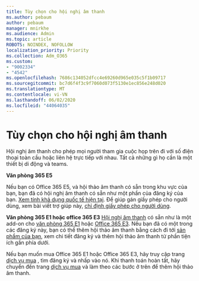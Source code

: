 ```yaml
---
title: Tùy chọn cho hội nghị âm thanh
ms.author: pebaum
author: pebaum
manager: mnirkhe
ms.audience: Admin
ms.topic: article
ROBOTS: NOINDEX, NOFOLLOW
localization_priority: Priority
ms.collection: Adm_O365
ms.custom:
- "9002334"
- "4542"
ms.openlocfilehash: 7686c134052dfcc4e69260d965e035c5f1b09717
ms.sourcegitcommit: bc7d6f4f3c9f7060d073f5130e1ec856e248d020
ms.translationtype: MT
ms.contentlocale: vi-VN
ms.lasthandoff: 06/02/2020
ms.locfileid: "44064035"
---
```

# <a name="options-for-audio-conferencing"></a>Tùy chọn cho hội nghị âm thanh

Hội nghị âm thanh cho phép mọi người tham gia cuộc họp trên đi với số điện thoại toàn cầu hoặc liên hệ trực tiếp với nhau.  Tất cả những gì họ cần là một thiết bị di động và teams.

**Văn phòng 365 E5**

Nếu bạn có Office 365 E5, và hội thảo âm thanh có sẵn trong khu vực của bạn, bạn đã có hội nghị âm thanh có sẵn như một phần của đăng ký của bạn.   [Xem tính khả dụng quốc tế hiện tại](https://go.microsoft.com/fwlink/p/?LinkID=839556).  Để giúp gán giấy phép cho người dùng, xem bài viết trợ giúp này, [chỉ định giấy phép cho người dùng](https://docs.microsoft.com/microsoft-365/admin/manage/assign-licenses-to-users).

**Văn phòng 365 E1 hoặc office 365 E3** 
 [Hội nghị âm thanh](https://products.office.com/microsoft-teams/online-meeting-solutions#customerstoryregion2) có sẵn như là một add-on cho [văn phòng 365 E1](https://www.microsoft.com/microsoft-365/business/office-365-enterprise-e1-business-software) hoặc [Office 365 E3](https://www.microsoft.com/microsoft-365/business/office-365-enterprise-e3-business-software).  Nếu bạn đã có một trong các đăng ký này, bạn có thể thêm hội thảo âm thanh bằng cách đi tới [sản phẩm của bạn](https://go.microsoft.com/fwlink/p/?linkid=842054), xem chi tiết đăng ký và thêm hội thảo âm thanh từ phần tiện ích gần phía dưới.

Nếu bạn muốn mua Office 365 E1 hoặc Office 365 E3, hãy truy cập trang [dịch vụ mua](https://go.microsoft.com/fwlink/p/?linkid=868433) , tìm đăng ký và nhấp vào nó.  Khi thanh toán hoàn tất, hãy chuyển đến trang [dịch vụ mua](https://go.microsoft.com/fwlink/p/?linkid=868433) và làm theo các bước ở trên để thêm hội thảo âm thanh.
